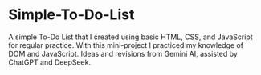 # Simple-To-Do-List
A simple To-Do List that I created using basic HTML, CSS, and JavaScript for regular practice. With this mini-project I practiced my knowledge of DOM and JavaScript. Ideas and revisions from Gemini AI, assisted by ChatGPT and DeepSeek.
